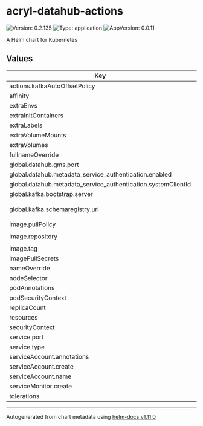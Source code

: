 # acryl-datahub-actions

![Version: 0.2.135](https://img.shields.io/badge/Version-0.2.135-informational?style=flat-square) ![Type: application](https://img.shields.io/badge/Type-application-informational?style=flat-square) ![AppVersion: 0.0.11](https://img.shields.io/badge/AppVersion-0.0.11-informational?style=flat-square)

A Helm chart for Kubernetes

## Values

| Key | Type | Default | Description |
|-----|------|---------|-------------|
| actions.kafkaAutoOffsetPolicy | string | `"latest"` |  |
| affinity | object | `{}` |  |
| extraEnvs | list | `[]` |  |
| extraInitContainers | list | `[]` |  |
| extraLabels | object | `{}` |  |
| extraVolumeMounts | list | `[]` |  |
| extraVolumes | list | `[]` |  |
| fullnameOverride | string | `""` |  |
| global.datahub.gms.port | string | `"8080"` |  |
| global.datahub.metadata_service_authentication.enabled | bool | `false` |  |
| global.datahub.metadata_service_authentication.systemClientId | string | `"__datahub_system"` |  |
| global.kafka.bootstrap.server | string | `"broker:9092"` |  |
| global.kafka.schemaregistry.url | string | `"http://datahub-cp-schema-registry:8081"` |  |
| image.pullPolicy | string | `"IfNotPresent"` |  |
| image.repository | string | `"acryldata/datahub-actions"` |  |
| image.tag | string | `"v0.0.1"` |  |
| imagePullSecrets | list | `[]` |  |
| nameOverride | string | `""` |  |
| nodeSelector | object | `{}` |  |
| podAnnotations | object | `{}` |  |
| podSecurityContext | object | `{}` |  |
| replicaCount | int | `1` |  |
| resources | object | `{}` |  |
| securityContext | object | `{}` |  |
| service.port | int | `9093` |  |
| service.type | string | `"ClusterIP"` |  |
| serviceAccount.annotations | object | `{}` |  |
| serviceAccount.create | bool | `false` |  |
| serviceAccount.name | string | `nil` |  |
| serviceMonitor.create | bool | `false` |  |
| tolerations | list | `[]` |  |

----------------------------------------------
Autogenerated from chart metadata using [helm-docs v1.11.0](https://github.com/norwoodj/helm-docs/releases/v1.11.0)
